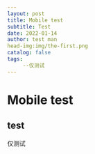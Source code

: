 ```yaml
---
layout: post
title: Mobile test
subtitle: Test
date: 2022-01-14
author: test man
head-img:img/the-first.png
catalog: false 
tags:
     --仅测试
---
```

# Mobile test
## test 
  仅测试
